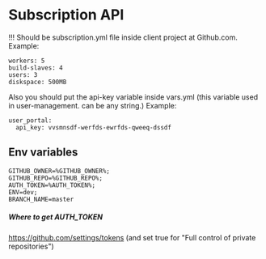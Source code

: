 # Subscription API

!!! Should be subscription.yml file inside client project at Github.com.
Example:
```
workers: 5
build-slaves: 4
users: 3
diskspace: 500MB 
```

Also you should put the api-key variable inside vars.yml (this variable used in user-management. can be any string.)
Example:
```
user_portal:
  api_key: vvsmnsdf-werfds-ewrfds-qweeq-dssdf
```


## Env variables
```
GITHUB_OWNER=%GITHUB_OWNER%;
GITHUB_REPO=%GITHUB_REPO%;
AUTH_TOKEN=%AUTH_TOKEN%;
ENV=dev;
BRANCH_NAME=master
```

 ##### Where to get AUTH_TOKEN
 https://github.com/settings/tokens (and set true for "Full control of private repositories")
